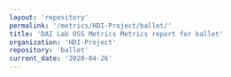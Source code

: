 ```yaml
---
layout: 'repository'
permalink: '/metrics/HDI-Project/ballet/'
title: 'DAI Lab OSS Metrics Metrics report for ballet'
organization: 'HDI-Project'
repository: 'ballet'
current_date: '2020-04-26'
---
```

